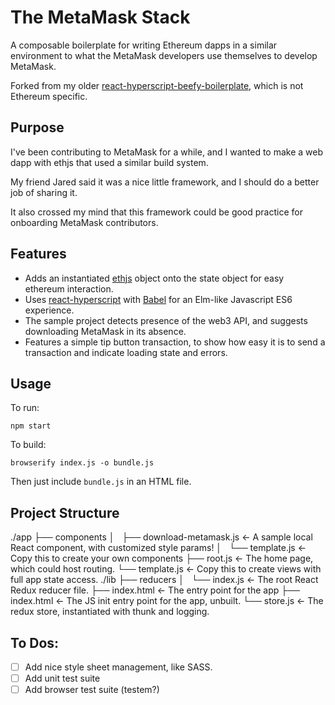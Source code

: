 # The MetaMask Stack

A composable boilerplate for writing Ethereum dapps in a similar environment to what the MetaMask developers use themselves to develop MetaMask.

Forked from my older [react-hyperscript-beefy-boilerplate](https://github.com/flyswatter/react-hyperscript-beefy-es6-boilerplate), which is not Ethereum specific.

## Purpose

I've been contributing to MetaMask for a while, and I wanted to make a web dapp with ethjs that used a similar build system.

My friend Jared said it was a nice little framework, and I should do a better job of sharing it.

It also crossed my mind that this framework could be good practice for onboarding MetaMask contributors.

## Features

- Adds an instantiated [ethjs](https://github.com/ethjs/ethjs) object onto the state object for easy ethereum interaction.
- Uses [react-hyperscript](https://www.npmjs.com/package/react-hyperscript) with [Babel](https://www.npmjs.com/package/Babel) for an Elm-like Javascript ES6 experience.
- The sample project detects presence of the web3 API, and suggests downloading MetaMask in its absence.
- Features a simple tip button transaction, to show how easy it is to send a transaction and indicate loading state and errors.

## Usage

To run:

`npm start`

To build:

`browserify index.js -o bundle.js`

Then just include `bundle.js` in an HTML file.

## Project Structure

./app
├── components
│   ├── download-metamask.js    <- A sample local React component, with customized style params!
│   └── template.js             <- Copy this to create your own components
├── root.js                     <- The home page, which could host routing.
└── template.js                 <- Copy this to create views with full app state access.
./lib
├── reducers
│   └── index.js                <- The root React Redux reducer file.
├── index.html                  <- The entry point for the app
├── index.html                  <- The JS init entry point for the app, unbuilt.
└── store.js                    <- The redux store, instantiated with thunk and logging.

## To Dos:

-[ ] Add nice style sheet management, like SASS.
-[ ] Add unit test suite
-[ ] Add browser test suite (testem?)
